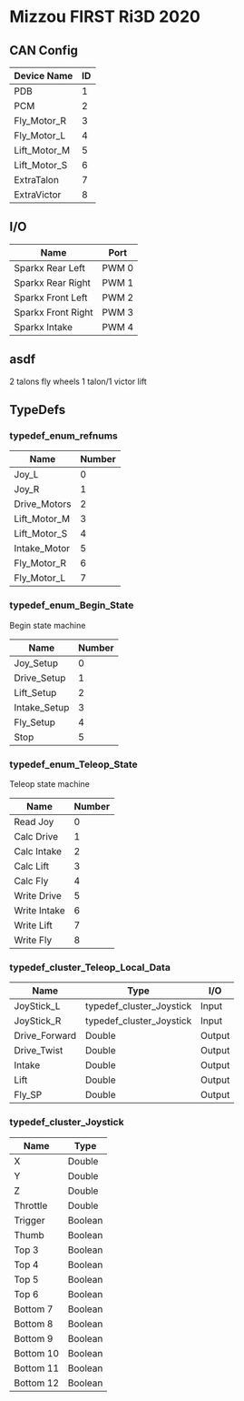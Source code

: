 # Mizzou FIRST Ri3D 2020

## CAN Config

| Device Name  | ID  |
| ------------ | --- |
| PDB          | 1   |
| PCM          | 2   |
| Fly_Motor_R  | 3   |
| Fly_Motor_L  | 4   |
| Lift_Motor_M | 5   |
| Lift_Motor_S | 6   |
| ExtraTalon   | 7   |
| ExtraVictor  | 8   |

## I/O

| Name               | Port  |
| ------------------ | ----- |
| Sparkx Rear Left   | PWM 0 |
| Sparkx Rear Right  | PWM 1 |
| Sparkx Front Left  | PWM 2 |
| Sparkx Front Right | PWM 3 |
| Sparkx Intake      | PWM 4 |

## asdf

2 talons fly wheels
1 talon/1 victor lift

## TypeDefs

### typedef_enum_refnums

| Name         | Number |
| ------------ | ------ |
| Joy_L        | 0      |
| Joy_R        | 1      |
| Drive_Motors | 2      |
| Lift_Motor_M | 3      |
| Lift_Motor_S | 4      |
| Intake_Motor | 5      |
| Fly_Motor_R  | 6      |
| Fly_Motor_L  | 7      |

### typedef_enum_Begin_State

Begin state machine

| Name         | Number |
| ------------ | ------ |
| Joy_Setup    | 0      |
| Drive_Setup  | 1      |
| Lift_Setup   | 2      |
| Intake_Setup | 3      |
| Fly_Setup    | 4      |
| Stop         | 5      |

### typedef_enum_Teleop_State

Teleop state machine

| Name         | Number |
| ------------ | ------ |
| Read Joy     | 0      |
| Calc Drive   | 1      |
| Calc Intake  | 2      |
| Calc Lift    | 3      |
| Calc Fly     | 4      |
| Write Drive  | 5      |
| Write Intake | 6      |
| Write Lift   | 7      |
| Write Fly    | 8      |

### typedef_cluster_Teleop_Local_Data

| Name          | Type                     | I/O    |
| ------------- | ------------------------ | ------ |
| JoyStick_L    | typedef_cluster_Joystick | Input  |
| JoyStick_R    | typedef_cluster_Joystick | Input  |
| Drive_Forward | Double                   | Output |
| Drive_Twist   | Double                   | Output |
| Intake        | Double                   | Output |
| Lift          | Double                   | Output |
| Fly_SP        | Double                   | Output |

### typedef_cluster_Joystick

| Name      | Type    |
| --------- | ------- |
| X         | Double  |
| Y         | Double  |
| Z         | Double  |
| Throttle  | Double  |
| Trigger   | Boolean |
| Thumb     | Boolean |
| Top 3     | Boolean |
| Top 4     | Boolean |
| Top 5     | Boolean |
| Top 6     | Boolean |
| Bottom 7  | Boolean |
| Bottom 8  | Boolean |
| Bottom 9  | Boolean |
| Bottom 10 | Boolean |
| Bottom 11 | Boolean |
| Bottom 12 | Boolean |
